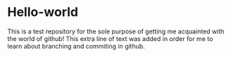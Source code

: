 # Hello-world
This is a test repository for the sole purpose of getting me acquainted with the world of github!
This extra line of text was added in order for me to learn about branching and commiting in github.
